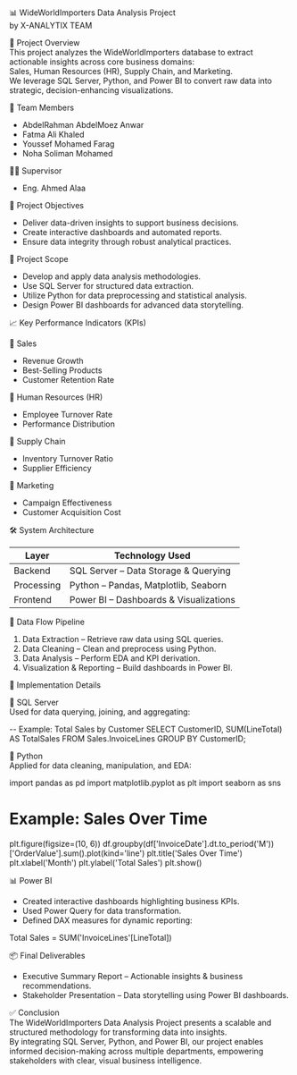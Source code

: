 
📊 WideWorldImporters Data Analysis Project  
by X-ANALYTIX TEAM

📘 Project Overview  
This project analyzes the WideWorldImporters database to extract actionable insights across core business domains:  
Sales, Human Resources (HR), Supply Chain, and Marketing.  
We leverage SQL Server, Python, and Power BI to convert raw data into strategic, decision-enhancing visualizations.

👥 Team Members  
- AbdelRahman AbdelMoez Anwar  
- Fatma Ali Khaled  
- Youssef Mohamed Farag  
- Noha Soliman Mohamed  

👨‍🏫 Supervisor  
- Eng. Ahmed Alaa  

🎯 Project Objectives  
- Deliver data-driven insights to support business decisions.  
- Create interactive dashboards and automated reports.  
- Ensure data integrity through robust analytical practices.

🧭 Project Scope  
- Develop and apply data analysis methodologies.  
- Use SQL Server for structured data extraction.  
- Utilize Python for data preprocessing and statistical analysis.  
- Design Power BI dashboards for advanced data storytelling.

📈 Key Performance Indicators (KPIs)  

🔹 Sales  
- Revenue Growth  
- Best-Selling Products  
- Customer Retention Rate  

🔹 Human Resources (HR)  
- Employee Turnover Rate  
- Performance Distribution  

🔹 Supply Chain  
- Inventory Turnover Ratio  
- Supplier Efficiency  

🔹 Marketing  
- Campaign Effectiveness  
- Customer Acquisition Cost  

🛠 System Architecture  

Layer       | Technology Used                             
------------|----------------------------------------------
Backend     | SQL Server – Data Storage & Querying         
Processing  | Python – Pandas, Matplotlib, Seaborn         
Frontend    | Power BI – Dashboards & Visualizations      

🔄 Data Flow Pipeline  
1. Data Extraction – Retrieve raw data using SQL queries.  
2. Data Cleaning – Clean and preprocess using Python.  
3. Data Analysis – Perform EDA and KPI derivation.  
4. Visualization & Reporting – Build dashboards in Power BI.

🔧 Implementation Details  

💾 SQL Server  
Used for data querying, joining, and aggregating:

-- Example: Total Sales by Customer
SELECT CustomerID, SUM(LineTotal) AS TotalSales
FROM Sales.InvoiceLines
GROUP BY CustomerID;

🐍 Python  
Applied for data cleaning, manipulation, and EDA:

import pandas as pd
import matplotlib.pyplot as plt
import seaborn as sns

# Example: Sales Over Time
plt.figure(figsize=(10, 6))
df.groupby(df['InvoiceDate'].dt.to_period('M'))['OrderValue'].sum().plot(kind='line')
plt.title('Sales Over Time')
plt.xlabel('Month')
plt.ylabel('Total Sales')
plt.show()

📊 Power BI  
- Created interactive dashboards highlighting business KPIs.  
- Used Power Query for data transformation.  
- Defined DAX measures for dynamic reporting:

Total Sales = SUM('InvoiceLines'[LineTotal])

📦 Final Deliverables  
- Executive Summary Report – Actionable insights & business recommendations.  
- Stakeholder Presentation – Data storytelling using Power BI dashboards.

✅ Conclusion  
The WideWorldImporters Data Analysis Project presents a scalable and structured methodology for transforming data into insights.  
By integrating SQL Server, Python, and Power BI, our project enables informed decision-making across multiple departments, empowering stakeholders with clear, visual business intelligence.
